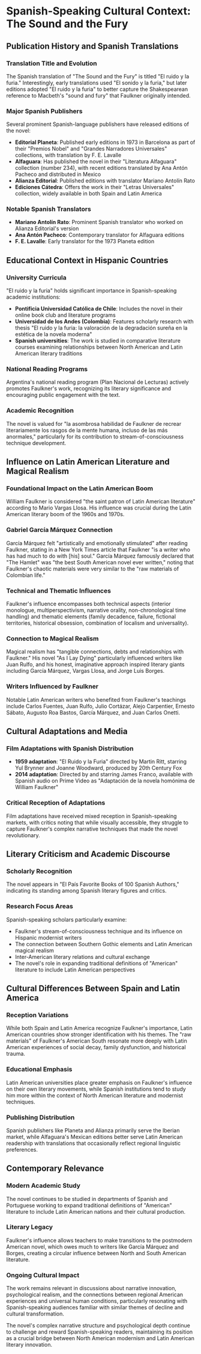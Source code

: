 # Spanish-Speaking Cultural Context: The Sound and the Fury

## Publication History and Spanish Translations

### Translation Title and Evolution
The Spanish translation of "The Sound and the Fury" is titled "El ruido y la furia." Interestingly, early translations used "El sonido y la furia," but later editions adopted "El ruido y la furia" to better capture the Shakespearean reference to Macbeth's "sound and fury" that Faulkner originally intended.

### Major Spanish Publishers
Several prominent Spanish-language publishers have released editions of the novel:
- **Editorial Planeta**: Published early editions in 1973 in Barcelona as part of their "Premios Nobel" and "Grandes Narradores Universales" collections, with translation by F. E. Lavalle
- **Alfaguara**: Has published the novel in their "Literatura Alfaguara" collection (number 234), with recent editions translated by Ana Antón Pacheco and distributed in Mexico
- **Alianza Editorial**: Published editions with translator Mariano Antolín Rato
- **Ediciones Cátedra**: Offers the work in their "Letras Universales" collection, widely available in both Spain and Latin America

### Notable Spanish Translators
- **Mariano Antolín Rato**: Prominent Spanish translator who worked on Alianza Editorial's version
- **Ana Antón Pacheco**: Contemporary translator for Alfaguara editions
- **F. E. Lavalle**: Early translator for the 1973 Planeta edition

## Educational Context in Hispanic Countries

### University Curricula
"El ruido y la furia" holds significant importance in Spanish-speaking academic institutions:
- **Pontificia Universidad Católica de Chile**: Includes the novel in their online book club and literature programs
- **Universidad de los Andes (Colombia)**: Features scholarly research with thesis "El ruido y la furia: la valoración de la degradación sureña en la estética de la novela moderna"
- **Spanish universities**: The work is studied in comparative literature courses examining relationships between North American and Latin American literary traditions

### National Reading Programs
Argentina's national reading program (Plan Nacional de Lecturas) actively promotes Faulkner's work, recognizing its literary significance and encouraging public engagement with the text.

### Academic Recognition
The novel is valued for "la asombrosa habilidad de Faulkner de recrear literariamente los rasgos de la mente humana, incluso de las más anormales," particularly for its contribution to stream-of-consciousness technique development.

## Influence on Latin American Literature and Magical Realism

### Foundational Impact on the Latin American Boom
William Faulkner is considered "the saint patron of Latin American literature" according to Mario Vargas Llosa. His influence was crucial during the Latin American literary boom of the 1960s and 1970s.

### Gabriel García Márquez Connection
García Márquez felt "artistically and emotionally stimulated" after reading Faulkner, stating in a New York Times article that Faulkner "is a writer who has had much to do with [his] soul." García Márquez famously declared that "The Hamlet" was "the best South American novel ever written," noting that Faulkner's chaotic materials were very similar to the "raw materials of Colombian life."

### Technical and Thematic Influences
Faulkner's influence encompasses both technical aspects (interior monologue, multiperspectivism, narrative orality, non-chronological time handling) and thematic elements (family decadence, failure, fictional territories, historical obsession, combination of localism and universality).

### Connection to Magical Realism
Magical realism has "tangible connections, debts and relationships with Faulkner." His novel "As I Lay Dying" particularly influenced writers like Juan Rulfo, and his honest, imaginative approach inspired literary giants including García Márquez, Vargas Llosa, and Jorge Luis Borges.

### Writers Influenced by Faulkner
Notable Latin American writers who benefited from Faulkner's teachings include Carlos Fuentes, Juan Rulfo, Julio Cortázar, Alejo Carpentier, Ernesto Sábato, Augusto Roa Bastos, García Márquez, and Juan Carlos Onetti.

## Cultural Adaptations and Media

### Film Adaptations with Spanish Distribution
- **1959 adaptation**: "El Ruido y la Furia" directed by Martin Ritt, starring Yul Brynner and Joanne Woodward, produced by 20th Century Fox
- **2014 adaptation**: Directed by and starring James Franco, available with Spanish audio on Prime Video as "Adaptación de la novela homónima de William Faulkner"

### Critical Reception of Adaptations
Film adaptations have received mixed reception in Spanish-speaking markets, with critics noting that while visually accessible, they struggle to capture Faulkner's complex narrative techniques that made the novel revolutionary.

## Literary Criticism and Academic Discourse

### Scholarly Recognition
The novel appears in "El País Favorite Books of 100 Spanish Authors," indicating its standing among Spanish literary figures and critics.

### Research Focus Areas
Spanish-speaking scholars particularly examine:
- Faulkner's stream-of-consciousness technique and its influence on Hispanic modernist writers
- The connection between Southern Gothic elements and Latin American magical realism
- Inter-American literary relations and cultural exchange
- The novel's role in expanding traditional definitions of "American" literature to include Latin American perspectives

## Cultural Differences Between Spain and Latin America

### Reception Variations
While both Spain and Latin America recognize Faulkner's importance, Latin American countries show stronger identification with his themes. The "raw materials" of Faulkner's American South resonate more deeply with Latin American experiences of social decay, family dysfunction, and historical trauma.

### Educational Emphasis
Latin American universities place greater emphasis on Faulkner's influence on their own literary movements, while Spanish institutions tend to study him more within the context of North American literature and modernist techniques.

### Publishing Distribution
Spanish publishers like Planeta and Alianza primarily serve the Iberian market, while Alfaguara's Mexican editions better serve Latin American readership with translations that occasionally reflect regional linguistic preferences.

## Contemporary Relevance

### Modern Academic Study
The novel continues to be studied in departments of Spanish and Portuguese working to expand traditional definitions of "American" literature to include Latin American nations and their cultural production.

### Literary Legacy
Faulkner's influence allows teachers to make transitions to the postmodern American novel, which owes much to writers like García Márquez and Borges, creating a circular influence between North and South American literature.

### Ongoing Cultural Impact
The work remains relevant in discussions about narrative innovation, psychological realism, and the connections between regional American experiences and universal human conditions, particularly resonating with Spanish-speaking audiences familiar with similar themes of decline and cultural transformation.

The novel's complex narrative structure and psychological depth continue to challenge and reward Spanish-speaking readers, maintaining its position as a crucial bridge between North American modernism and Latin American literary innovation.